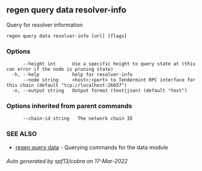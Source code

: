 ## regen query data resolver-info

Query for resolver information

```
regen query data resolver-info [url] [flags]
```

### Options

```
      --height int      Use a specific height to query state at (this can error if the node is pruning state)
  -h, --help            help for resolver-info
      --node string     <host>:<port> to Tendermint RPC interface for this chain (default "tcp://localhost:26657")
  -o, --output string   Output format (text|json) (default "text")
```

### Options inherited from parent commands

```
      --chain-id string   The network chain ID
```

### SEE ALSO

* [regen query data](regen_query_data.md)	 - Querying commands for the data module

###### Auto generated by spf13/cobra on 17-Mar-2022
